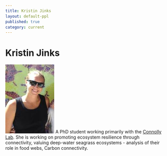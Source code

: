 ```yaml
---
title: Kristin Jinks
layout: default-ppl
published: true
category: current
---
```


# Kristin Jinks
![](/images/people/Kristin-Jinks.jpg)
A PhD student working primarily with the [Connolly Lab](http://www.rodconnolly.com/team.html). She is working on promoting ecosystem resilience through connectivity, valuing deep-water seagrass ecosystems - analysis of their role in food webs, Carbon connectivity.

